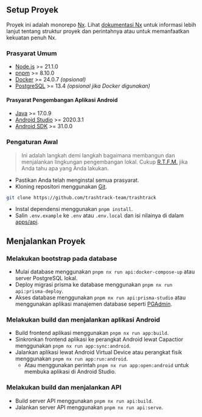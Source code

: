 ## Setup Proyek

Proyek ini adalah monorepo [Nx](nx.dev/). Lihat [dokumentasi Nx](https://nx.dev/) untuk informasi lebih lanjut tentang struktur proyek dan perintahnya atau untuk memanfaatkan kekuatan penuh Nx.

### Prasyarat Umum

-   [Node.js](https://nodejs.org/en/) >= 21.1.0 
-   [pnpm](https://pnpm.io/) >= 8.10.0
-   [Docker](https://www.docker.com/) >= 24.0.7 _(opsional)_
-   [PostgreSQL](https://www.postgresql.org/) >= 13.4 _(opsional jika Docker digunakan)_

#### Prasyarat Pengembangan Aplikasi Android

-   [Java](https://openjdk.org/) >= 17.0.9
-   [Android Studio](https://developer.android.com/studio) >= 2020.3.1
-   [Android SDK](https://developer.android.com/studio) >= 31.0.0

### Pengaturan Awal

> Ini adalah langkah demi langkah bagaimana membangun dan menjalankan lingkungan pengembangan lokal. Cukup [R.T.F.M.](https://en.wikipedia.org/wiki/RTFM) jika Anda tahu apa yang Anda lakukan.

-   Pastikan Anda telah menginstal semua prasyarat.
-   Kloning repositori menggunakan [Git](https://git-scm.com/).

```bash
git clone https://github.com/trashtrack-team/trashtrack
```

-   Instal dependensi menggunakan `pnpm install`.
-   Salin `.env.example` ke `.env` atau `.env.local` dan isi nilainya di dalam [apps/api](apps/api).

## Menjalankan Proyek

### Melakukan bootstrap pada database

-   Mulai database menggunakan `pnpm nx run api:docker-compose-up` atau server PostgreSQL lokal.
-   Deploy migrasi prisma ke database menggunakan `pnpm nx run api:prisma-deploy`.
-   Akses database menggunakan `pnpm nx run api:prisma-studio` atau menggunakan aplikasi manajemen database seperti [PGAdmin](https://www.pgadmin.org/).

### Melakukan build dan menjalankan aplikasi Android

- Build frontend aplikasi menggunakan `pnpm nx run app:build`.
- Sinkronkan frontend aplikasi ke perangkat Android lewat Capactior menggunakan `pnpm nx run app:sync:android`.
- Jalankan aplikasi lewat Android Virtual Device atau perangkat fisik menggunakan `pnpm nx run app:run:android`.
  - Atau menggunakan perintah `pnpm nx run app:open:android` untuk membuka aplikasi di Android Studio.

### Melakukan build dan menjalankan API

- Build server API menggunakan `pnpm nx run api:build`.
- Jalankan server API menggunakan `pnpm nx run api:serve`.